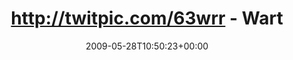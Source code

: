 ---
retweeted: false
source: <a href="http://twitter.com" rel="nofollow">Twitter Web Client</a>
entities:
  hashtags: []
  symbols: []
  user_mentions:
  - name: Sophie Dollinger
    screen_name: Analyze
    indices:
    - '37'
    - '45'
    id_str: '14384558'
    id: '14384558'
  urls: []
display_text_range:
- '0'
- '46'
favorite_count: '0'
id_str: '1945979944'
truncated: false
retweet_count: '0'
id: '1945979944'
created_at: Thu May 28 10:50:23 +0000 2009
favorited: false
full_text: http://twitpic.com/63wrr - Warte auf [@analyze](https://twitter.com/analyze).
lang: de
tags:
- pesos:twitter
date: '2009-05-28T10:50:23+00:00'
src: https://twitter.com/bascht/status/1945979944
original_url: https://twitter.com/bascht/status/1945979944
type: twitter_tweet
text: http://twitpic.com/63wrr - Warte auf [@analyze](https://twitter.com/analyze).
title: http://twitpic.com/63wrr - Wart

---